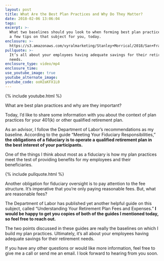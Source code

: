 ```yaml
---
layout: post
title: What Are the Best Plan Practices and Why Do They Matter?
date: 2018-02-06 13:06:04
tags:
excerpt: >-
  What two baselines should you look to when forming best plan practices? I have
  a few tips on that subject for you, today.
enclosure: >-
  https://s3.amazonaws.com/vyralmarketing/Stanley+Morrical/2018/San+Francisco+Bay+Area-+Plan+Practices+recap.mp4
pullquote: >-
  It’s all about your employees having adequate savings for their retirement
  needs.
enclosure_type: video/mp4
enclosure_time:
use_youtube_image: true
youtube_alternate_image:
youtube_code: ooH2aKFX1L0
---
```



{% include youtube.html %}

What are best plan practices and why are they important?

Today, I’d like to share some information with you about the context of plan practices for your 401(k) or other qualified retirement plan.&nbsp;

As an advisor, I follow the Department of Labor’s recommendations as my baseline. According to the guide “Meeting Your Fiduciary Responsibilities,” **the obligations of a fiduciary is to operate a qualified retirement plan in the best interest of your participants.&nbsp;**

One of the things I think about most as a fiduciary is how my plan practices meet the test of providing benefits for my employees and their beneficiaries.

{% include pullquote.html %}

Another obligation for fiduciary oversight is to pay attention to the fee structure. It’s imperative that you’re only paying reasonable fees. But, what are reasonable fees?

The Department of Labor has published yet another helpful guide on this subject, called “Understanding Your Retirement Plan Fees and Expenses.” **I would be happy to get you copies of both of the guides I mentioned today, so feel free to reach out.**&nbsp;

The two points discussed in these guides are really the baselines on which I build my plan practices. Ultimately, it’s all about your employees having adequate savings for their retirement needs.

If you have any other questions or would like more information, feel free to give me a call or send me an email. I look forward to hearing from you soon.